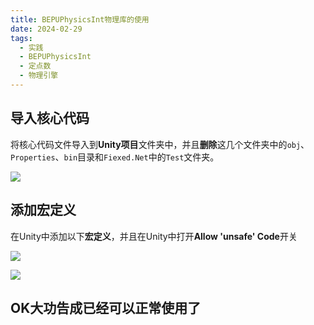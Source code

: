 ```yaml
---
title: BEPUPhysicsInt物理库的使用
date: 2024-02-29
tags:
  - 实践
  - BEPUPhysicsInt
  - 定点数
  - 物理引擎
---
```

## 导入核心代码

将核心代码文件导入到**Unity项目**文件夹中，并且**删除**这几个文件夹中的`obj`、`Properties`、`bin`目录和`Fiexed.Net`中的`Test`文件夹。

![](/images/posts/Pasted%20image%2020240229125749.png)

## 添加宏定义

在Unity中添加以下**宏定义**，并且在Unity中打开**Allow 'unsafe' Code**开关

![](/images/posts/Pasted%20image%2020240229130059.png)

![](/images/posts/Pasted%20image%2020240229130208.png)

## OK大功告成已经可以正常使用了